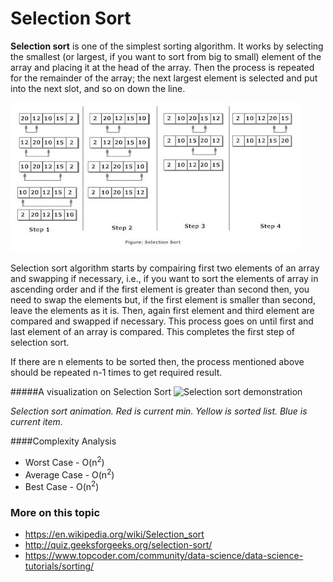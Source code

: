 # Selection Sort

**Selection sort** is one of the simplest sorting algorithm.
It works by selecting the smallest (or largest, if you want to sort from big to small) element of the array and placing it at the head of the array. Then the process is repeated for the remainder of the array; the next largest element is selected and put into the next slot, and so on down the line.

![Selection Sort](selection_sort.jpg)

Selection sort algorithm starts by compairing first two elements of an array and swapping if necessary, i.e., if you want to sort the elements of array in ascending order and if the first element is greater than second then, you need to swap the elements but, if the first element is smaller than second, leave the elements as it is. Then, again first element and third element are compared and swapped if necessary. This process goes on until first and last element of an array is compared. This completes the first step of selection sort.

If there are n elements to be sorted then, the process mentioned above should be repeated n-1 times to get required result.

#####A visualization on Selection Sort
![Selection sort demonstration](https://upload.wikimedia.org/wikipedia/commons/9/94/Selection-Sort-Animation.gif)

*Selection sort animation. Red is current min. Yellow is sorted list. Blue is current item.*

####Complexity Analysis
- Worst Case - O(n<sup>2</sup>)
- Average Case - O(n<sup>2</sup>)
- Best Case - O(n<sup>2</sup>)

### More on this topic
- https://en.wikipedia.org/wiki/Selection_sort
- http://quiz.geeksforgeeks.org/selection-sort/
- https://www.topcoder.com/community/data-science/data-science-tutorials/sorting/
